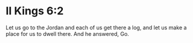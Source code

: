 # II Kings 6:2

Let us go to the Jordan and each of us get there a log, and let us make a place for us to dwell there. And he answered, Go.
